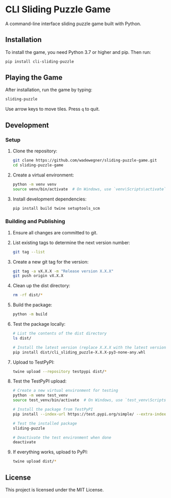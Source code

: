# CLI Sliding Puzzle Game

A command-line interface sliding puzzle game built with Python.

## Installation

To install the game, you need Python 3.7 or higher and pip. Then run:

```bash
pip install cli-sliding-puzzle
```

## Playing the Game

After installation, run the game by typing:

```bash
sliding-puzzle
```

Use arrow keys to move tiles. Press `q` to quit.

## Development

### Setup

1. Clone the repository:
   ```bash
   git clone https://github.com/wadewegner/sliding-puzzle-game.git
   cd sliding-puzzle-game
   ```

2. Create a virtual environment:
   ```bash
   python -m venv venv
   source venv/bin/activate  # On Windows, use `venv\Scripts\activate`
   ```
3. Install development dependencies:

   ```bash
   pip install build twine setuptools_scm
   ```

### Building and Publishing

1. Ensure all changes are committed to git.

2. List existing tags to determine the next version number:
   ```bash
   git tag --list
   ```

3. Create a new git tag for the version:
   ```bash
   git tag -a vX.X.X -m "Release version X.X.X"
   git push origin vX.X.X
   ```

4. Clean up the dist directory:
   ```bash
   rm -rf dist/*
   ```

5. Build the package:
   ```bash
   python -m build
   ```

6. Test the package locally:
   ```bash
   # List the contents of the dist directory
   ls dist/
   
   # Install the latest version (replace X.X.X with the latest version number you see)
   pip install dist/cli_sliding_puzzle-X.X.X-py3-none-any.whl
   ```

7. Upload to TestPyPI:
   ```bash
   twine upload --repository testpypi dist/*
   ```

8. Test the TestPyPI upload:
   ```bash
   # Create a new virtual environment for testing
   python -m venv test_venv
   source test_venv/bin/activate  # On Windows, use `test_venv\Scripts\activate`

   # Install the package from TestPyPI
   pip install --index-url https://test.pypi.org/simple/ --extra-index-url https://pypi.org/simple cli-sliding-puzzle

   # Test the installed package
   sliding-puzzle

   # Deactivate the test environment when done
   deactivate
   ```

9. If everything works, upload to PyPI:
   ```bash
   twine upload dist/*
   ```

## License

This project is licensed under the MIT License.
